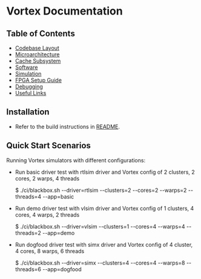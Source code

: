 # Vortex Documentation

## Table of Contents

- [Codebase Layout](codebase.md)
- [Microarchitecture](microarchitecture.md)
- [Cache Subsystem](cache_subsystem.md)
- [Software](software.md)
- [Simulation](simulation.md)
- [FPGA Setup Guide](fpga_setup.md)
- [Debugging](debugging.md)
- [Useful Links](references.md)


## Installation

- Refer to the build instructions in [README](../README.md). 

## Quick Start Scenarios

Running Vortex simulators with different configurations:
- Run basic driver test with rtlsim driver and Vortex config of 2 clusters, 2 cores, 2 warps, 4 threads

    $ ./ci/blackbox.sh --driver=rtlsim --clusters=2 --cores=2 --warps=2 --threads=4  --app=basic
- Run demo driver test with vlsim driver and Vortex config of 1 clusters, 4 cores, 4 warps, 2 threads

    $ ./ci/blackbox.sh --driver=vlsim --clusters=1 --cores=4 --warps=4 --threads=2 --app=demo
- Run dogfood driver test with simx driver and Vortex config of 4 cluster, 4 cores, 8 warps, 6 threads 

    $ ./ci/blackbox.sh --driver=simx --clusters=4 --cores=4 --warps=8 --threads=6  --app=dogfood